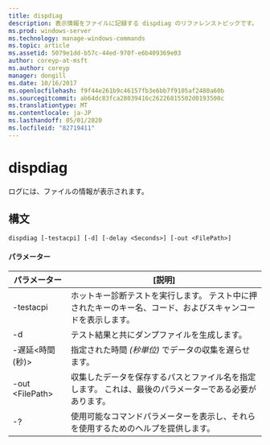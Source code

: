 ```yaml
---
title: dispdiag
description: 表示情報をファイルに記録する dispdiag のリファレンストピックです。
ms.prod: windows-server
ms.technology: manage-windows-commands
ms.topic: article
ms.assetid: 5079e1dd-b57c-44ed-970f-e6b409369e03
author: coreyp-at-msft
ms.author: coreyp
manager: dongill
ms.date: 10/16/2017
ms.openlocfilehash: f9f44e261b9c46157fb3e6bb7f9105af2480a60b
ms.sourcegitcommit: ab64dc83fca28039416c26226815502d0193500c
ms.translationtype: MT
ms.contentlocale: ja-JP
ms.lasthandoff: 05/01/2020
ms.locfileid: "82719411"
---
```

# <a name="dispdiag"></a>dispdiag

ログには、ファイルの情報が表示されます。

## <a name="syntax"></a>構文

```
dispdiag [-testacpi] [-d] [-delay <Seconds>] [-out <FilePath>]
```

#### <a name="parameters"></a>パラメーター

|パラメーター|[説明]|
|---------|-----------|
|-testacpi|ホットキー診断テストを実行します。 テスト中に押されたキーのキー名、コード、およびスキャンコードを表示します。|
|-d|テスト結果と共にダンプファイルを生成します。|
|-遅延\<時間 (秒)>|指定された時間 *(秒単位)* でデータの収集を遅らせます。|
|-out \<FilePath>|収集したデータを保存するパスとファイル名を指定します。 これは、最後のパラメーターである必要があります。|
|-?|使用可能なコマンドパラメーターを表示し、それらを使用するためのヘルプを提供します。|
